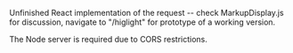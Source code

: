 Unfinished React implementation of the request -- check MarkupDisplay.js for discussion, navigate to "/higlight" for prototype of a working version.

The Node server is required due to CORS restrictions. 